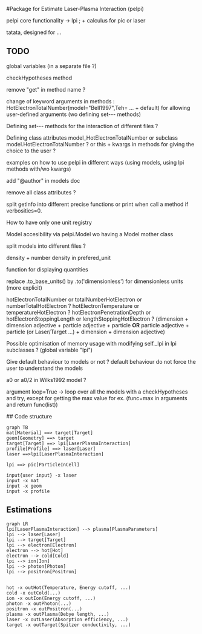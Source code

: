 #Package for Estimate Laser-Plasma Interaction (pelpi)

pelpi core functionality -> lpi ; + calculus for pic or laser

tatata, designed for ...



## TODO

global variables (in a separate file ?)

checkHypotheses method

remove "get" in method name ?

change of keyword arguments in methods : HotElectronTotalNumber(model="Bell1997",Teh= ... + default) for allowing user-defined arguments (wo defining set--- methods)

Defining set--- methods for the interaction of different files ?

Defining class attributes model_HotElectronTotalNumber or subclass model.HotElectronTotalNumber ? or this + kwargs in methods for giving the choice to the user ?

examples on how to use pelpi in different ways (using models, using lpi methods with/wo kwargs)

add "@author" in models doc

remove all class attributes ?

split getInfo into different precise functions or print when call a method if verbosities=0.

How to have only one unit registry

Model accesibility via pelpi.Model wo having a Model mother class

split models into different files ?

density + number density in prefered_unit

function for displaying quantities

replace .to_base_units() by .to('dimensionless') for dimensionless units (more explicit)

hotElectronTotalNumber or totalNumberHotElectron or numberTotalHotElectron ? hotElectronTemperature or temperatureHotElectron ? hotElectronPenetrationDepth or hotElectronStoppingLength or lengthStoppingHotElectron ? (dimension + dimension adjective + particle adjective + particle **OR** particle adjective + particle (or Laser/Target ...) + dimension + dimension adjective)

Possible optimisation of memory usage with modifying self._lpi in lpi subclasses ? (global variable "lpi")

Give default behaviour to models or not ? default behaviour do not force the user to understand the models

a0 or a0/2 in Wilks1992 model ?

argument loop=True -> loop over all the models with a checkHypotheses and try, except for getting the max value for ex. (func=max in arguments and return func(list))

## Code structure

```mermaid
graph TB
mat[Material] ==> target[Target]
geom[Geometry] ==> target
target[Target] ==> lpi[LaserPlasmaInteraction]
profile[Profile] ==> laser[Laser]
laser ==>lpi[LaserPlasmaInteraction]

lpi ==> pic[ParticleInCell]

input{user input} -x laser
input -x mat
input -x geom
input -x profile
```

## Estimations

```mermaid
graph LR
lpi[LaserPlasmaInteraction] --> plasma[PlasmaParameters]
lpi --> laser[Laser]
lpi --> target[Target]
lpi --> electron[Electron]
electron --> hot[Hot]
electron --> cold[Cold]
lpi --> ion[Ion]
lpi --> photon[Photon]
lpi --> positron[Positron]


hot -x outHot(Temperature, Energy cutoff, ...)
cold -x outCold(...)
ion -x outIon(Energy cutoff, ...)
photon -x outPhoton(...)
positron -x outPositron(...)
plasma -x outPlasma(Debye length, ...)
laser -x outLaser(Absorption efficiency, ...)
target -x outTarget(Spitzer conductivity, ...)
```

